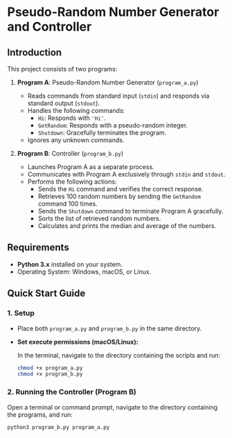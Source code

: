 # Pseudo-Random Number Generator and Controller

## Introduction

This project consists of two programs:

1. **Program A**: Pseudo-Random Number Generator (`program_a.py`)
   - Reads commands from standard input (`stdin`) and responds via standard output (`stdout`).
   - Handles the following commands:
     - `Hi`: Responds with `'Hi'`.
     - `GetRandom`: Responds with a pseudo-random integer.
     - `Shutdown`: Gracefully terminates the program.
   - Ignores any unknown commands.

2. **Program B**: Controller (`program_b.py`)
   - Launches Program A as a separate process.
   - Communicates with Program A exclusively through `stdin` and `stdout`.
   - Performs the following actions:
     - Sends the `Hi` command and verifies the correct response.
     - Retrieves 100 random numbers by sending the `GetRandom` command 100 times.
     - Sends the `Shutdown` command to terminate Program A gracefully.
     - Sorts the list of retrieved random numbers.
     - Calculates and prints the median and average of the numbers.

## Requirements

- **Python 3.x** installed on your system.
- Operating System: Windows, macOS, or Linux.

## Quick Start Guide

### 1. Setup

- Place both `program_a.py` and `program_b.py` in the same directory.

- **Set execute permissions (macOS/Linux):**

  In the terminal, navigate to the directory containing the scripts and run:

  ```bash
  chmod +x program_a.py
  chmod +x program_b.py
  ```

### 2. Running the Controller (Program B)

Open a terminal or command prompt, navigate to the directory containing the programs, and run:

```bash
python3 program_b.py program_a.py

